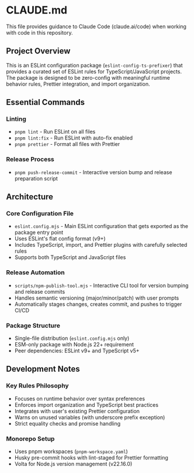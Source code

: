 # CLAUDE.md

This file provides guidance to Claude Code (claude.ai/code) when working with code in this repository.

## Project Overview

This is an ESLint configuration package (`eslint-config-ts-prefixer`) that provides a curated set of ESLint rules for TypeScript/JavaScript projects. The package is designed to be zero-config with meaningful runtime behavior rules, Prettier integration, and import organization.

## Essential Commands

### Linting

- `pnpm lint` - Run ESLint on all files
- `pnpm lint:fix` - Run ESLint with auto-fix enabled
- `pnpm prettier` - Format all files with Prettier

### Release Process

- `pnpm push-release-commit` - Interactive version bump and release preparation script

## Architecture

### Core Configuration File

- `eslint.config.mjs` - Main ESLint configuration that gets exported as the package entry point
- Uses ESLint's flat config format (v9+)
- Includes TypeScript, import, and Prettier plugins with carefully selected rules
- Supports both TypeScript and JavaScript files

### Release Automation

- `scripts/npm-publish-tool.mjs` - Interactive CLI tool for version bumping and release commits
- Handles semantic versioning (major/minor/patch) with user prompts
- Automatically stages changes, creates commit, and pushes to trigger CI/CD

### Package Structure

- Single-file distribution (`eslint.config.mjs` only)
- ESM-only package with Node.js 22+ requirement
- Peer dependencies: ESLint v9+ and TypeScript v5+

## Development Notes

### Key Rules Philosophy

- Focuses on runtime behavior over syntax preferences
- Enforces import organization and TypeScript best practices
- Integrates with user's existing Prettier configuration
- Warns on unused variables (with underscore prefix exception)
- Strict equality checks and promise handling

### Monorepo Setup

- Uses pnpm workspaces (`pnpm-workspace.yaml`)
- Husky pre-commit hooks with lint-staged for Prettier formatting
- Volta for Node.js version management (v22.16.0)
